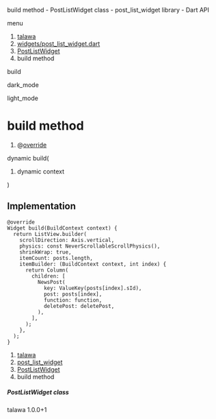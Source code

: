 




build method - PostListWidget class - post\_list\_widget library - Dart API







menu

1. [talawa](../../index.html)
2. [widgets/post\_list\_widget.dart](../../file-___home_harshil_Desktop_open-source_palisadoes_talawa_lib_widgets_post_list_widget/)
3. [PostListWidget](../../file-___home_harshil_Desktop_open-source_palisadoes_talawa_lib_widgets_post_list_widget/PostListWidget-class.html)
4. build method

build


dark\_mode

light\_mode




# build method


1. @[override](https://api.flutter.dev/flutter/dart-core/override-constant.html)

dynamic
build(

1. dynamic context

)

## Implementation

```
@override
Widget build(BuildContext context) {
  return ListView.builder(
    scrollDirection: Axis.vertical,
    physics: const NeverScrollableScrollPhysics(),
    shrinkWrap: true,
    itemCount: posts.length,
    itemBuilder: (BuildContext context, int index) {
      return Column(
        children: [
          NewsPost(
            key: ValueKey(posts[index].sId),
            post: posts[index],
            function: function,
            deletePost: deletePost,
          ),
        ],
      );
    },
  );
}
```

 


1. [talawa](../../index.html)
2. [post\_list\_widget](../../file-___home_harshil_Desktop_open-source_palisadoes_talawa_lib_widgets_post_list_widget/)
3. [PostListWidget](../../file-___home_harshil_Desktop_open-source_palisadoes_talawa_lib_widgets_post_list_widget/PostListWidget-class.html)
4. build method

##### PostListWidget class





talawa
1.0.0+1






